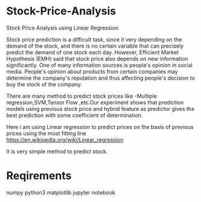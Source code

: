 # Stock-Price-Analysis
Stock Price Analysis using Linear Regression

Stock price prediction is a difficult task, since it very depending on the demand of the stock, and there is no certain variable that can
precisely predict the demand of one stock each day. However, Efficient Market Hypothesis (EMH) said that stock price also depends on new 
information significantly. One of many information sources is people's opinion in social media. People's opinion about products from 
certain companies may determine the company's reputation and thus affecting people's decision to buy the stock of the company. 

There are many method to predict stock prices like -Multiple regression,SVM,Tensor Flow ,etc.Our experiment shows that prediction models
using previous stock price and hybrid feature as predictor gives the best prediction with some coefficient of determination. 

Here i am using Linear regression to predict prices on the basis of previous prices using the most fitting line  https://en.wikipedia.org/wiki/Linear_regression

It is very simple method to predict stock.

# Reqirements
numpy
python3
matplotlib
jupyter notebook


